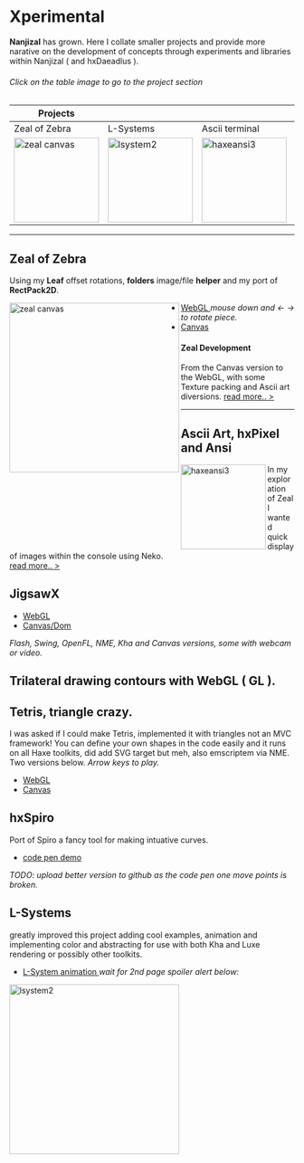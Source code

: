 # Xperimental

**Nanjizal** has grown. Here I collate smaller projects and provide more narative on the development of concepts through experiments and libraries within Nanjizal ( and hxDaeadlus ).
###### Click on the table image to go to the project section

| Projects |  |  |  |
| ------------- | ------------- | ------------- | ------------- |
| Zeal of Zebra | L-Systems     | Ascii terminal |  |
| [<img width="150" alt="zeal canvas" src="https://user-images.githubusercontent.com/20134338/49017821-b2583300-f181-11e8-8e91-8a79fb2ffa59.png">](/README.md#zeal-of-zebra) | [<img width="150" alt="lsystem2" src="https://user-images.githubusercontent.com/20134338/49053899-04cd3a00-f1ea-11e8-98dd-b5b016090081.png">](/README.md#l-systems) | [<img width="150" alt="haxeansi3" src="https://user-images.githubusercontent.com/20134338/49052755-18c26d00-f1e5-11e8-845a-9b4e29f4c114.png">](/README.md#ascii-art-hxpixel-and-ansi)|
***

## Zeal of Zebra
Using my **Leaf** offset rotations, **folders** image/file **helper** and my port of **RectPack2D**.

<img width="300" align="left" alt="zeal canvas" src="https://user-images.githubusercontent.com/20134338/49017821-b2583300-f181-11e8-8e91-8a79fb2ffa59.png"> 

 - [ WebGL ](https://nanjizal.github.io/Xperimental/zealAtlas/bin/index.html) _mouse down and <- -> to rotate piece._
 - [ Canvas ](https://nanjizal.github.io/Zeal/deploy/index.html)

#### Zeal Development 
From the Canvas version to the WebGL, with some Texture packing and Ascii art diversions.  [read more.. > ](/information/ZealOfZebra.md)
***
## Ascii Art, hxPixel and Ansi

<img width="150"  align="left" alt="haxeansi3" src="https://user-images.githubusercontent.com/20134338/49052755-18c26d00-f1e5-11e8-845a-9b4e29f4c114.png">

In my exploration of Zeal I wanted quick display of images within the console using Neko.  
[read more.. > ](https://github.com/nanjizal/Xperimental/blob/master/information/ZealOfZebra.md#ansi-and-asciihxpixels-art-diversions)

## JigsawX

- [ WebGL ](https://nanjizal.github.io/TrilateralBazaar/jigsawX/bin/index.html)
- [ Canvas/Dom ](https://nanjizal.github.io/JigsawX/bin/JigsawDivtastic.htm)

_Flash, Swing, OpenFL, NME, Kha and Canvas versions, some with webcam or video._

## Trilateral drawing contours with WebGL ( GL ).

## Tetris, triangle crazy.
I was asked if I could make Tetris, implemented it with triangles not an MVC framework! You can define your own shapes in the code easily and it runs on all Haxe toolkits, did add SVG target but meh, also emscriptem via NME. Two versions below.
_Arrow keys to play._
- [ WebGL ](https://nanjizal.github.io/PolyominoTriangles/binHeaps/index.html)
- [ Canvas ](https://nanjizal.github.io/PolyominoTriangles/binCanvas/index.html?2)

## hxSpiro
Port of Spiro a fancy tool for making intuative curves.
- [ code pen demo ](https://codepen.io/Nanjizal/pen/qReLLR)

_TODO: upload better version to github as the code pen one move points is broken._

## L-Systems 
greatly improved this project adding cool examples, animation and implementing color and abstracting for use with both Kha and Luxe rendering or possibly other toolkits.
- [ L-System animation ](https://nanjizal.github.io/L-System/bin/web/) _wait for 2nd page spoiler alert below:_

<img width="300" alt="lsystem2" src="https://user-images.githubusercontent.com/20134338/49053899-04cd3a00-f1ea-11e8-98dd-b5b016090081.png">





